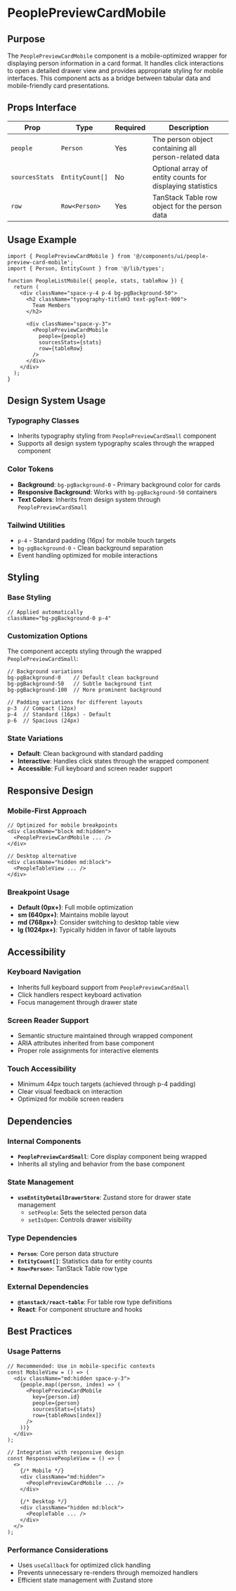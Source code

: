 # PeoplePreviewCardMobile

## Purpose

The `PeoplePreviewCardMobile` component is a mobile-optimized wrapper for displaying person information in a card format. It handles click interactions to open a detailed drawer view and provides appropriate styling for mobile interfaces. This component acts as a bridge between tabular data and mobile-friendly card presentations.

## Props Interface

| Prop | Type | Required | Description |
|------|------|----------|-------------|
| `people` | `Person` | Yes | The person object containing all person-related data |
| `sourcesStats` | `EntityCount[]` | No | Optional array of entity counts for displaying statistics |
| `row` | `Row<Person>` | Yes | TanStack Table row object for the person data |

## Usage Example

```tsx
import { PeoplePreviewCardMobile } from '@/components/ui/people-preview-card-mobile';
import { Person, EntityCount } from '@/lib/types';

function PeopleListMobile({ people, stats, tableRow }) {
  return (
    <div className="space-y-4 p-4 bg-pgBackground-50">
      <h2 className="typography-titleH3 text-pgText-900">
        Team Members
      </h2>
      
      <div className="space-y-3">
        <PeoplePreviewCardMobile
          people={people}
          sourcesStats={stats}
          row={tableRow}
        />
      </div>
    </div>
  );
}
```

## Design System Usage

### Typography Classes
- Inherits typography styling from `PeoplePreviewCardSmall` component
- Supports all design system typography scales through the wrapped component

### Color Tokens
- **Background**: `bg-pgBackground-0` - Primary background color for cards
- **Responsive Background**: Works with `bg-pgBackground-50` containers
- **Text Colors**: Inherits from design system through `PeoplePreviewCardSmall`

### Tailwind Utilities
- `p-4` - Standard padding (16px) for mobile touch targets
- `bg-pgBackground-0` - Clean background separation
- Event handling optimized for mobile interactions

## Styling

### Base Styling
```tsx
// Applied automatically
className="bg-pgBackground-0 p-4"
```

### Customization Options
The component accepts styling through the wrapped `PeoplePreviewCardSmall`:

```tsx
// Background variations
bg-pgBackground-0    // Default clean background
bg-pgBackground-50   // Subtle background tint
bg-pgBackground-100  // More prominent background

// Padding variations for different layouts
p-3  // Compact (12px)
p-4  // Standard (16px) - Default
p-6  // Spacious (24px)
```

### State Variations
- **Default**: Clean background with standard padding
- **Interactive**: Handles click states through the wrapped component
- **Accessible**: Full keyboard and screen reader support

## Responsive Design

### Mobile-First Approach
```tsx
// Optimized for mobile breakpoints
<div className="block md:hidden">
  <PeoplePreviewCardMobile ... />
</div>

// Desktop alternative
<div className="hidden md:block">
  <PeopleTableView ... />
</div>
```

### Breakpoint Usage
- **Default (0px+)**: Full mobile optimization
- **sm (640px+)**: Maintains mobile layout
- **md (768px+)**: Consider switching to desktop table view
- **lg (1024px+)**: Typically hidden in favor of table layouts

## Accessibility

### Keyboard Navigation
- Inherits full keyboard support from `PeoplePreviewCardSmall`
- Click handlers respect keyboard activation
- Focus management through drawer state

### Screen Reader Support
- Semantic structure maintained through wrapped component
- ARIA attributes inherited from base component
- Proper role assignments for interactive elements

### Touch Accessibility
- Minimum 44px touch targets (achieved through p-4 padding)
- Clear visual feedback on interaction
- Optimized for mobile screen readers

## Dependencies

### Internal Components
- **`PeoplePreviewCardSmall`**: Core display component being wrapped
- Inherits all styling and behavior from the base component

### State Management
- **`useEntityDetailDrawerStore`**: Zustand store for drawer state management
  - `setPeople`: Sets the selected person data
  - `setIsOpen`: Controls drawer visibility

### Type Dependencies
- **`Person`**: Core person data structure
- **`EntityCount[]`**: Statistics data for entity counts
- **`Row<Person>`**: TanStack Table row type

### External Dependencies
- **`@tanstack/react-table`**: For table row type definitions
- **React**: For component structure and hooks

## Best Practices

### Usage Patterns
```tsx
// Recommended: Use in mobile-specific contexts
const MobileView = () => (
  <div className="md:hidden space-y-3">
    {people.map((person, index) => (
      <PeoplePreviewCardMobile
        key={person.id}
        people={person}
        sourcesStats={stats}
        row={tableRows[index]}
      />
    ))}
  </div>
);

// Integration with responsive design
const ResponsivePeopleView = () => (
  <>
    {/* Mobile */}
    <div className="md:hidden">
      <PeoplePreviewCardMobile ... />
    </div>
    
    {/* Desktop */}
    <div className="hidden md:block">
      <PeopleTable ... />
    </div>
  </>
);
```

### Performance Considerations
- Uses `useCallback` for optimized click handling
- Prevents unnecessary re-renders through memoized handlers
- Efficient state management with Zustand store